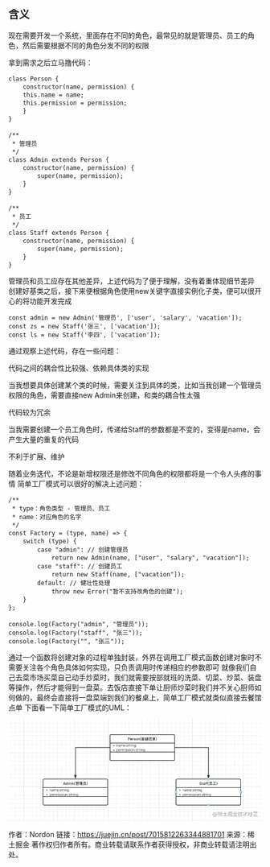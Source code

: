 ## 含义
现在需要开发一个系统，里面存在不同的角色，最常见的就是管理员、员工的角色，然后需要根据不同的角色分发不同的权限

拿到需求之后立马撸代码：
```
class Person {
    constructor(name, permission) {
	this.name = name;
	this.permission = permission;
    }
}

/**
 * 管理员
 */
class Admin extends Person {
    constructor(name, permission) {
        super(name, permission);
    }
}

/**
 * 员工
 */
class Staff extends Person {
    constructor(name, permission) {
        super(name, permission);
    }
}
```
管理员和员工应存在其他差异，上述代码为了便于理解，没有着重体现细节差异
创建好基类之后，接下来便根据角色使用new关键字直接实例化子类，便可以很开心的将功能开发完成
```
const admin = new Admin('管理员', ['user', 'salary', 'vacation']);
const zs = new Staff('张三', ['vacation']);
const ls = new Staff('李四', ['vacation']);
```
通过观察上述代码，存在一些问题：

代码之间的耦合性比较强、依赖具体类的实现

当我想要具体创建某个类的时候，需要关注到具体的类，比如当我创建一个管理员权限的角色，需要直接new Admin来创建，和类的耦合性太强

代码较为冗余

当我需要创建一个员工角色时，传递给Staff的参数都是不变的，变得是name，会产生大量的重复的代码

不利于扩展、维护

随着业务迭代，不论是新增权限还是修改不同角色的权限都将是一个令人头疼的事情
简单工厂模式可以很好的解决上述问题：
```
/**
 * type：角色类型 - 管理员、员工
 * name：对应角色的名字
 */
const Factory = (type, name) => {
    switch (type) {
        case "admin": // 创建管理员
            return new Admin(name, ["user", "salary", "vacation"]);
        case "staff": // 创建员工
            return new Staff(name, ["vacation"]);
        default: // 健壮性处理
            throw new Error("暂不支持改角色的创建");
    }
};

console.log(Factory("admin", "管理员"));
console.log(Factory("staff", "张三"));
console.log(Factory("", "张三"));
```
通过一个函数将创建对象的过程单独封装，外界在调用工厂模式函数创建对象时不需要关注各个角色具体如何实现，只负责调用时传递相应的参数即可
就像我们自己去菜市场买菜自己动手炒菜时，我们就需要按部就班的洗菜、切菜、炒菜、装盘等操作，然后才能得到一盘菜。去饭店直接下单让厨师炒菜时我们并不关心厨师如何做的，最终会直接将一盘菜端到我们的餐桌上，简单工厂模式就类似直接去餐馆点单
下面看一下简单工厂模式的UML：

<img src="./imgs/1.webp"/>

作者：Nordon
链接：https://juejin.cn/post/7015812263344881701
来源：稀土掘金
著作权归作者所有。商业转载请联系作者获得授权，非商业转载请注明出处。